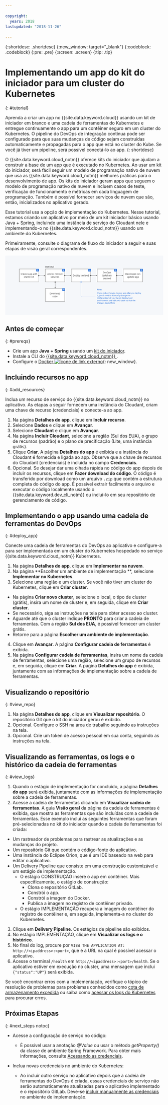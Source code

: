 ```yaml
---

copyright:
  years: 2018
lastupdated: "2018-11-26"

---
```


{:shortdesc: .shortdesc}
{:new_window: target="_blank"}
{:codeblock: .codeblock}
{:pre: .pre}
{:screen: .screen}
{:tip: .tip}

# Implementando um app do kit do iniciador para um cluster do Kubernetes
{: #tutorial}

Aprenda a criar um app no {{site.data.keyword.cloud}} usando um kit de iniciador em branco e uma cadeia
de ferramentas do Kubernetes e entregue continuamente o app para um contêiner seguro em um cluster do Kubernetes. O
pipeline do DevOps de integração contínua pode ser configurado para que suas mudanças de código sejam construídas
automaticamente e propagadas para o app que está no cluster do Kube. Se você já tiver um pipeline, será possível
conectá-lo ao app.
{: shortdesc}

O {{site.data.keyword.cloud_notm}} oferece kits do iniciador que ajudam a construir a base de um app
que é executado no Kubernetes. Ao usar um kit do iniciador, será fácil seguir um modelo de programação nativo de nuvem que usa as {{site.data.keyword.cloud_notm}} melhores práticas para o desenvolvimento de app. Os kits do iniciador geram apps que seguem o modelo de programação nativo de nuvem e incluem casos de teste, verificação
de funcionamento e métricas em cada linguagem de programação. Também é possível fornecer serviços de nuvem que são,
então, inicializados no aplicativo gerado.

Esse tutorial usa a opção de implementação do Kubernetes. Nesse tutorial, estamos criando um aplicativo por meio
de um kit iniciador básico usando Java + Spring, incluindo uma instância de serviço do Cloudant nele e implementando-o no {{site.data.keyword.cloud_notm}} usando um ambiente do Kubernetes.

Primeiramente, consulte o diagrama de fluxo do iniciador a seguir e suas etapas de visão geral correspondentes.

![Fluxograma do kit do iniciador](../images/starterkit-flow.png) 

## Antes de começar
{: #prereqs}

* Crie um app **Java + Spring** usando um [kit do iniciador](/docs/apps/tutorials/tutorial_starter-kit.html).
* Instale a CLI do [{{site.data.keyword.cloud_notm}} ](/docs/cli/index.html).
* Configure o [Docker
![Ícone de link externo](../../icons/launch-glyph.svg "Ícone de link externo")](https://www.docker.com/get-started){: new_window}.

## Incluindo recursos no app
{: #add_resources}

Inclua um recurso de serviço do {{site.data.keyword.cloud_notm}} no aplicativo. As etapas a seguir
fornecem uma instância do Cloudant, criam uma chave de recurso (credenciais) e conecte-a ao app.

1. Na página **Detalhes do app**, clique em **Incluir recurso**.
2. Selecione **Dados** e clique em **Avançar**.
3. Selecione **Cloudant** e clique em **Avançar**.
4. Na página **Incluir Cloudant**, selecione a região (Sul dos EUA), o grupo de recursos
(padrão) e o plano de precificação (Lite, uma instância grátis).
5. Clique **Criar**. A página **Detalhes do app** é exibida e a
instância do Cloudant é fornecida e ligada ao app. Observe que a chave de recursos do Cloudant (credenciais) é
incluída no campo **Credenciais**.
6. Opcional. Se desejar dar uma olhada rápida no código do app depois de incluir os recursos, clique em **Fazer download do código**. O código é transferido por download como um arquivo `.zip` que contém a estrutura completa do código do app. É possível extrair facilmente o arquivo e executar o código localmente usando o {{site.data.keyword.dev_cli_notm}} ou incluí-lo em seu repositório de gerenciamento de código.

## Implementando o app usando uma cadeia de ferramentas do DevOps
{: #deploy_app}

Conecte uma cadeia de ferramentas do DevOps ao aplicativo e configure-a para ser implementada em um cluster do
Kubernetes hospedado no serviço {{site.data.keyword.cloud_notm}} Kubernetes.

1. Na página **Detalhes do app**, clique em **Implementar na nuvem**.
2. Na página **Escolher um ambiente de implementação **, selecione **Implementar
no Kubernetes**.
3. Selecione uma região e um cluster. Se você não tiver um cluster do Kubernetes, clique em **Criar cluster**.
  * Na página **Criar novo cluster**, selecione o local, o tipo de cluster (grátis), insira
um nome de cluster e, em seguida, clique em **Criar cluster**.
  * Se necessário, siga as instruções na tela para obter acesso ao cluster.
  * Aguarde até que o cluster indique **PRONTO** para criar a cadeia de ferramentas. Com a
região **Sul dos EUA**, é possível fornecer um cluster grátis.
  * Retorne para a página **Escolher um ambiente de implementação**.
4. Clique em **Avançar**. A página **Configurar cadeia de ferramentas** é exibida.
5. Na página **Configurar cadeia de ferramentas**, insira um nome da cadeia de ferramentas,
selecione uma região, selecione um grupo de recursos e, em seguida, clique em **Criar**. A página **Detalhes do app** é exibida, juntamente com as informações de implementação sobre a cadeia de ferramentas.

## Visualizando o repositório
{: #view_repo}

1. Na página **Detalhes do app**, clique em **Visualizar repositório**. O
repositório Git que o kit do iniciador gerou é exibido.
2. Opcional. Configure o SSH na área de trabalho seguindo as instruções na tela.
3. Opcional. Crie um token de acesso pessoal em sua conta, seguindo as instruções na tela.

## Visualizando as ferramentas, os logs e o histórico da cadeia de ferramentas
{: #view_logs}

1. Quando o estágio de implementação for concluído, a página **Detalhes do app** será exibida, juntamente com as informações de implementação sobre a cadeia de ferramentas.
2. Acesse a cadeia de ferramentas clicando em **Visualizar cadeia de ferramentas**. A guia **Visão geral** da página da cadeia de ferramentas é exibida, que mostra as ferramentas que são
incluídas com a cadeia de ferramentas. Esse exemplo inclui as seguintes ferramentas que foram pré-selecionadas no kit do
iniciador quando a cadeia de ferramentas foi criada:
  * Um rastreador de problemas para rastrear as atualizações e as mudanças do projeto.
  * Um repositório Git que contém o código-fonte do aplicativo.
  * Uma instância do Eclipse Orion, que é um IDE baseado na web para editar o aplicativo.
  * Um Delivery Pipeline que consiste em uma construção customizável e um estágio de implementação.
	 * O estágio CONSTRUÇÃO insere o app em contêiner. Mais especificamente, o estágio de construção:
	   * Clona o repositório GitLab.
	   * Constrói o app.
	   * Constrói a imagem do Docker.
	   * Publica a imagem no registro de contêiner privado.
	 * O estágio IMPLEMENTAÇÃO recupera a imagem do contêiner do registro de contêiner e, em seguida,
implementa-a no cluster do Kubernetes.
3. Clique em **Delivery Pipeline**. Os estágios de pipeline são exibidos.
4. No estágio IMPLEMENTAÇÃO, clique em **Visualizar os logs e o histórico**.
5. No final do log, procure por `VIEW THE APPLICATION AT: http://<ipaddress>:<port>`, que é a
URL na qual é possível acessar o aplicativo.
6. Acesse o terminal `/health` em `http://<ipaddress>:<port>/health`. Se o
aplicativo estiver em execução no cluster, uma mensagem que inclui `{"status":"UP"}` será exibida.

Se você encontrar erros com a implementação, verifique o tópico de resolução de problemas para problemas
conhecidos como [cota de armazenamento excedida](/docs/apps/ts_apps.html#exceed_quota) ou saiba
como [acessar os logs do Kubernetes](/docs/apps/ts_apps.html#access_kube_logs) para procurar erros.

## Próximas Etapas
{: #next_steps notoc}

* Acesse a configuração de serviço no código:
	- É possível usar a anotação _@Value_ ou usar o método _getProperty()_ da classe de
ambiente Spring Framework. Para obter mais informações, consulte
[Acessando as credenciais](/docs/java-spring/configuration.html#configuration#accessing-credentials).

* Inclua novas credenciais no ambiente do Kubernetes:
	- Ao incluir outro serviço no aplicativo depois que a cadeia de ferramentas do DevOps é criada, essas
credenciais de serviço não serão automaticamente atualizadas para o aplicativo implementado e o repositório GitLab. Deve-se [incluir manualmente as credenciais](/docs/apps/creds_kube.html#sk_kube) no ambiente de
implementação.
